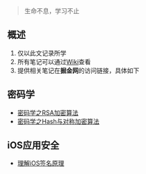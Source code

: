 > 生命不息，学习不止

## 概述

1. 仅以此文记录所学    
2. 所有笔记可以通过[Wiki](https://github.com/ConstantCody/blogs/wiki)查看    
3. 提供相关笔记在**掘金网**的访问链接，具体如下

## 密码学

* [密码学之RSA加密算法](https://juejin.im/post/5da19510f265da5b7a754840)
* [密码学之Hash与对称加密算法](https://juejin.im/post/5dad86796fb9a04e3559870e)

## iOS应用安全

* [理解iOS签名原理](https://juejin.im/post/5db1a7366fb9a02025668bcd)
